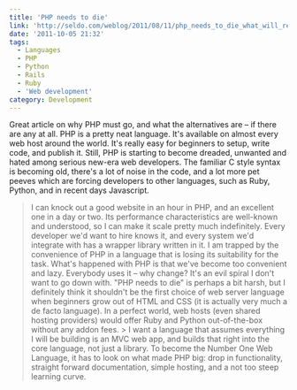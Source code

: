 ```yaml
---
title: 'PHP needs to die'
link: 'http://seldo.com/weblog/2011/08/11/php_needs_to_die_what_will_replace_it'
date: '2011-10-05 21:32'
tags:
  - Languages
  - PHP
  - Python
  - Rails
  - Ruby
  - 'Web development'
category: Development
---
```


Great article on why PHP must go, and what the alternatives are – if there are any at all. PHP is a pretty neat language. It's available on almost every web host around the world. It's really easy for beginners to setup, write code, and publish it. Still, PHP is starting to become dreaded, unwanted and hated among serious new-era web developers. The familiar C style syntax is becoming old, there's a lot of noise in the code, and a lot more pet peeves which are forcing developers to other languages, such as Ruby, Python, and in recent days Javascript.

> I can knock out a good website in an hour in PHP, and an excellent one in a day or two. Its performance characteristics are well-known and understood, so I can make it scale pretty much indefinitely. Every developer we'd want to hire knows it, and every system we'd integrate with has a wrapper library written in it. I am trapped by the convenience of PHP in a language that is losing its suitability for the task.
What's happened with PHP is that we've become too convenient and lazy. Everybody uses it – why change? It's an evil spiral I don't want to go down with. "PHP needs to die" is perhaps a bit harsh, but I definitely think it shouldn't be the first choice of web server language when beginners grow out of HTML and CSS (it is actually very much a de facto language). In a perfect world, web hosts (even shared hosting providers) would offer Ruby and Python out-of-the-box without any addon fees. > I want a language that assumes everything I will be building is an MVC web app, and builds that right into the core language, not just a library.
To become the Number One Web Language, it has to look on what made PHP big: drop in functionality, straight forward documentation, simple hosting, and a not too steep learning curve.
